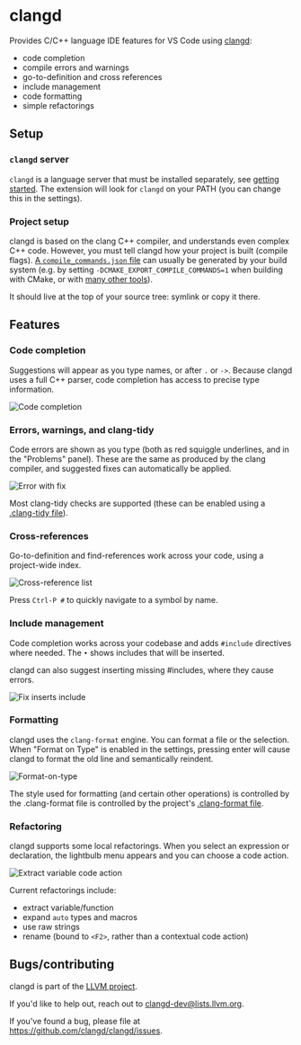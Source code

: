 # clangd

Provides C/C++ language IDE features for VS Code using [clangd](https://clangd.llvm.org):

 - code completion
 - compile errors and warnings
 - go-to-definition and cross references
 - include management
 - code formatting
 - simple refactorings

## Setup

### `clangd` server

`clangd` is a language server that must be installed separately, see
[getting started](https://clangd.llvm.org/installation.html#installing-clangd).
The extension will look for `clangd` on your PATH (you can change this in the settings).

### Project setup

clangd is based on the clang C++ compiler, and understands even complex C++
code.  However, you must tell clangd how your project is built (compile flags).
[A `compile_commands.json` file](http://clang.llvm.org/docs/JSONCompilationDatabase.html)
can usually be generated by your build system
(e.g. by setting `-DCMAKE_EXPORT_COMPILE_COMMANDS=1` when building with CMake,
or with
[many other tools](https://sarcasm.github.io/notes/dev/compilation-database.html)).

It should live at the top of your source tree: symlink or copy it there.

## Features

### Code completion

Suggestions will appear as you type names, or after `.` or `->`.
Because clangd uses a full C++ parser, code completion has access to precise
type information.

![Code completion](doc-assets/complete.png)

### Errors, warnings, and clang-tidy

Code errors are shown as you type (both as red squiggle underlines, and in the
"Problems" panel). These are the same as produced by the clang compiler, and
suggested fixes can automatically be applied.

![Error with fix](doc-assets/diagnostics.png)

Most clang-tidy checks are supported (these can be enabled using a [.clang-tidy
file](https://clang.llvm.org/extra/clang-tidy/)).

### Cross-references

Go-to-definition and find-references work across your code, using a project-wide
index.

![Cross-reference list](doc-assets/xrefs.png)

Press `Ctrl-P #` to quickly navigate to a symbol by name.

### Include management

Code completion works across your codebase and adds `#include` directives where
needed. The `•` shows includes that will be inserted.

clangd can also suggest inserting missing #includes, where they cause errors.

![Fix inserts include](doc-assets/include.png)

### Formatting

clangd uses the `clang-format` engine. You can format a file or the selection.
When "Format on Type" is enabled in the settings, pressing enter will cause
clangd to format the old line and semantically reindent.

![Format-on-type](doc-assets/format.png)

The style used for formatting (and certain other operations) is controlled by
the .clang-format file is controlled by the project's
[.clang-format file](https://clang.llvm.org/docs/ClangFormatStyleOptions.html).

### Refactoring

clangd supports some local refactorings. When you select an expression or
declaration, the lightbulb menu appears and you can choose a code action.

![Extract variable code action](doc-assets/extract.png)

Current refactorings include:
 - extract variable/function
 - expand `auto` types and macros
 - use raw strings
 - rename (bound to `<F2>`, rather than a contextual code action)

## Bugs/contributing

clangd is part of the [LLVM project](https://llvm.org).

If you'd like to help out, reach out to clangd-dev@lists.llvm.org.

If you've found a bug, please file at https://github.com/clangd/clangd/issues.
